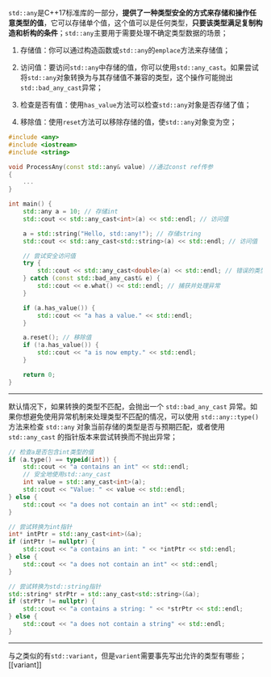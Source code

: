 `std::any`是C++17标准库的一部分，**提供了一种类型安全的方式来存储和操作任意类型的值**，它可以存储单个值，这个值可以是任何类型，**只要该类型满足复制构造和析构的条件**；`std::any`主要用于需要处理不确定类型数据的场景；

1. 存储值：你可以通过构造函数或`std::any`的`emplace`方法来存储值；

2. 访问值：要访问`std::any`中存储的值，你可以使用`std::any_cast`。如果尝试将`std::any`对象转换为与其存储值不兼容的类型，这个操作可能抛出`std::bad_any_cast`异常；

3. 检查是否有值：使用`has_value`方法可以检查`std::any`对象是否存储了值；

4. 移除值：使用`reset`方法可以移除存储的值，使`std::any`对象变为空；

```cpp
#include <any>
#include <iostream>
#include <string>

void ProcessAny(const std::any& value) //通过const ref传参
{
	...
}

int main() {
	std::any a = 10; // 存储int
    std::cout << std::any_cast<int>(a) << std::endl; // 访问值

    a = std::string("Hello, std::any!"); // 存储string
    std::cout << std::any_cast<std::string>(a) << std::endl; // 访问值

    // 尝试安全访问值
    try {
        std::cout << std::any_cast<double>(a) << std::endl; // 错误的类型转换
    } catch (const std::bad_any_cast& e) {
        std::cout << e.what() << std::endl; // 捕获并处理异常
    }

    if (a.has_value()) {
        std::cout << "a has a value." << std::endl;
    }

    a.reset(); // 移除值
    if (!a.has_value()) {
        std::cout << "a is now empty." << std::endl;
    }

    return 0;
}
```

---

默认情况下，如果转换的类型不匹配，会抛出一个 `std::bad_any_cast` 异常。如果你想避免使用异常机制来处理类型不匹配的情况，可以使用 `std::any::type()` 方法来检查 `std::any` 对象当前存储的类型是否与预期匹配，或者使用 `std::any_cast` 的指针版本来尝试转换而不抛出异常；

```cpp
// 检查a是否包含int类型的值
if (a.type() == typeid(int)) {
	std::cout << "a contains an int" << std::endl;
	// 安全地使用std::any_cast
	int value = std::any_cast<int>(a);
	std::cout << "Value: " << value << std::endl;
} else {
	std::cout << "a does not contain an int" << std::endl;
}
```

```cpp
// 尝试转换为int指针
int* intPtr = std::any_cast<int>(&a);
if (intPtr != nullptr) {
	std::cout << "a contains an int: " << *intPtr << std::endl;
} else {
	std::cout << "a does not contain an int" << std::endl;
}

// 尝试转换为std::string指针
std::string* strPtr = std::any_cast<std::string>(&a);
if (strPtr != nullptr) {
	std::cout << "a contains a string: " << *strPtr << std::endl;
} else {
	std::cout << "a does not contain a string" << std::endl;
}
```

---

与之类似的有`std::variant`，但是`varient`需要事先写出允许的类型有哪些；[[variant]]
